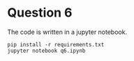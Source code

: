 # Question 6

The code is written in a jupyter notebook.

```shell
pip install -r requirements.txt
jupyter notebook q6.ipynb
```